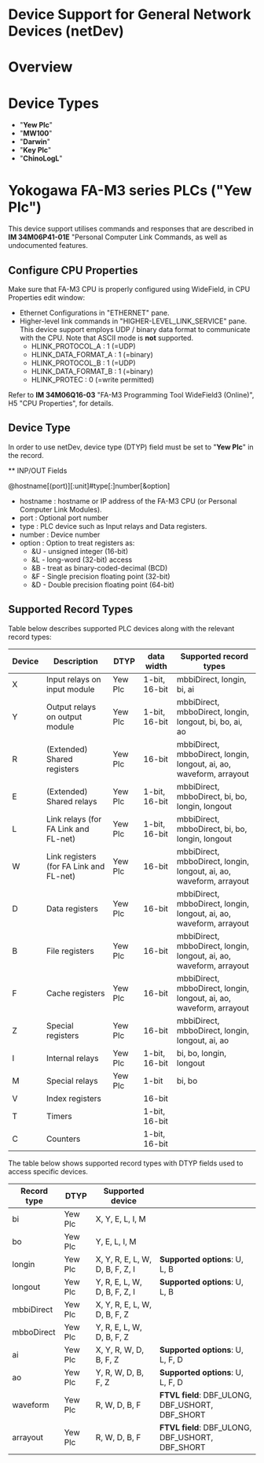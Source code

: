 Device Support for General Network Devices (netDev)
===================================================

# Overview

# Device Types

- "**Yew Plc**"
- "**MW100**"
- "**Darwin**"
- "**Key Plc**"
- "**ChinoLogL**"

# Yokogawa FA-M3 series PLCs ("**Yew Plc**")

This device support utilises commands and responses that are described
in **IM 34M06P41-01E** "Personal Computer Link Commands, as well as
undocumented features.

## Configure CPU Properties

Make sure that FA-M3 CPU is properly configured using WideField, in CPU Properties edit window:

- Ethernet Configurations in "ETHERNET" pane.
- Higher-level link commands in "HIGHER-LEVEL_LINK_SERVICE" pane. This device support employs UDP / binary data format to communicate with the CPU. Note that ASCII mode is **not** supported.
  - HLINK_PROTOCOL_A    : 1 (=UDP)
  - HLINK_DATA_FORMAT_A : 1 (=binary)
  - HLINK_PROTOCOL_B    : 1 (=UDP)
  - HLINK_DATA_FORMAT_B : 1 (=binary)
  - HLINK_PROTEC        : 0 (=write permitted)

Refer to **IM 34M06Q16-03** "FA-M3 Programming Tool WideField3 (Online)", H5 "CPU Properties", for details.

## Device Type

In order to use netDev, device type (DTYP) field must be set to "**Yew Plc**" in the record.

** INP/OUT Fields


@hostname[(port)][:unit]#type[:]number[&option]
- hostname : hostname or IP address of the FA-M3 CPU (or Personal Computer Link Modules).
- port     : Optional port number
- type     : PLC device such as Input relays and Data registers.
- number   : Device number
- option   : Option to treat registers as:
  * &U - unsigned integer (16-bit)
  * &L - long-word (32-bit) access
  * &B - treat as binary-coded-decimal (BCD)
  * &F - Single precision floating point (32-bit)
  * &D - Double precision floating point (64-bit)

## Supported Record Types

Table below describes supported PLC devices along with the relevant record types:

| **Device** | **Description**                         | **DTYP** | **data width** | **Supported record types**                                                    |
|------------|-----------------------------------------|----------|----------------|-------------------------------------------------------------------------------|
| X          | Input relays on input module            | Yew Plc  | 1-bit, 16-bit  | mbbiDirect, longin, bi, ai                                              |
| Y          | Output relays on output module          | Yew Plc  | 1-bit, 16-bit  | mbbiDirect, mbboDirect, longin, longout, bi, bo, ai, ao           |
| R          | (Extended) Shared registers             | Yew Plc  | 16-bit         | mbbiDirect, mbboDirect, longin, longout, ai, ao, waveform, arrayout         |
| E          | (Extended) Shared relays                | Yew Plc  | 1-bit, 16-bit  | mbbiDirect, mbboDirect, bi, bo, longin, longout                   |
| L          | Link relays (for FA Link and FL-net)    | Yew Plc  | 1-bit, 16-bit  | mbbiDirect, mbboDirect, bi, bo, longin, longout                   |
| W          | Link registers (for FA Link and FL-net) | Yew Plc  | 16-bit         | mbbiDirect, mbboDirect, longin, longout, ai, ao, waveform, arrayout         |
| D          | Data registers                          | Yew Plc  | 16-bit         | mbbiDirect, mbboDirect, longin, longout, ai, ao, waveform, arrayout         |
| B          | File registers                          | Yew Plc  | 16-bit         | mbbiDirect, mbboDirect, longin, longout, ai, ao, waveform, arrayout         |
| F          | Cache registers                         | Yew Plc  | 16-bit         | mbbiDirect, mbboDirect, longin, longout, ai, ao, waveform, arrayout         |
| Z          | Special registers                       | Yew Plc  | 16-bit         | mbbiDirect, mbboDirect, longin, longout, ai, ao                   |
| I          | Internal relays                         | Yew Plc  | 1-bit, 16-bit  | bi, bo, longin, longout                                                       |
| M          | Special relays                          | Yew Plc  | 1-bit          | bi, bo                                                                        |
| V          | Index registers                         |          | 16-bit         |                                                                               |
| T          | Timers                                  |          | 1-bit, 16-bit  |                                                                               |
| C          | Counters                                |          | 1-bit, 16-bit  |                                                                               |

The table below shows supported record types with DTYP fields used to
access specific devices. 

| **Record type** | **DTYP** | **Supported device**             |                                                      |
|-----------------|----------|----------------------------------|------------------------------------------------------|
| bi              | Yew Plc  | X, Y, E, L, I, M                 |                                                      |
| bo              | Yew Plc  |    Y, E, L, I, M                 |                                                      |
| longin          | Yew Plc  | X, Y, R, E, L, W, D, B, F, Z, I  | **Supported options**: U, L, B                       |
| longout         | Yew Plc  |    Y, R, E, L, W, D, B, F, Z, I  | **Supported options**: U, L, B                       |
| mbbiDirect      | Yew Plc  | X, Y, R, E, L, W, D, B, F, Z     |                                                      |
| mbboDirect      | Yew Plc  |    Y, R, E, L, W, D, B, F, Z     |                                                      |
| ai              | Yew Plc  | X, Y, R,       W, D, B, F, Z     | **Supported options**: U, L, F, D                    |
| ao              | Yew Plc  |    Y, R,       W, D, B, F, Z     | **Supported options**: U, L, F, D                    |
| waveform        | Yew Plc  |       R,       W, D, B, F        | **FTVL field**: DBF\_ULONG, DBF\_USHORT, DBF\_SHORT  |
| arrayout        | Yew Plc  |       R,       W, D, B, F        | **FTVL field**: DBF\_ULONG, DBF\_USHORT, DBF\_SHORT  |

